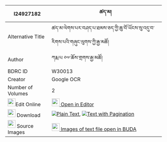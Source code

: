 |I24927182|ཚད་མ། 
| --- | --- 
|Alternative Title |ཚད་མ་ལེགས་པར་བཤད་པ་ཐམས་ཅད་ཀྱི་ཆུ་བོ་ཡོངས་སུ་འདུ་བ་རིགས་པའི་གཞུང་ལུགས་ཀྱི་རྒྱ་མཚོ།
|Author| ཀརྨ་པ ༠༧་ཆོས་གྲགས་རྒྱ་མཚོ།
|BDRC ID | W30013
|Creator | Google OCR
|Number of Volumes| 2
|<img width="25" src="https://img.icons8.com/color/25/000000/edit-property.png">Edit Online| [<img width="25" src="https://avatars.githubusercontent.com/u/45091458?s=200&v=4"> Open in Editor](http://editor.openpecha.org/I24927182)
|<img width="25" src="https://img.icons8.com/fluent/48/000000/download-2.png"/>  Download | [![](https://img.icons8.com/color/20/000000/txt.png)Plain Text](https://github.com/Openpecha/I24927182/releases/download/v1/tsema_plain_I24927182.zip), [![](https://img.icons8.com/color/20/000000/txt.png)Text with Pagination](https://github.com/Openpecha/I24927182/releases/download/v1/tsema_pages_I24927182.zip)
|<img width="25" src="https://img.icons8.com/plasticine/100/000000/pictures-folder.png"/>  Source Images | [<img width="25" src="https://library.bdrc.io/icons/BUDA-small.svg"> Images of text file open in BUDA](https://library.bdrc.io/show/bdr:W30013)